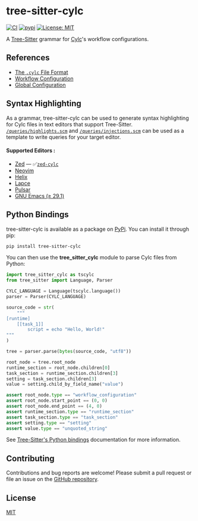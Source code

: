 # tree-sitter-cylc

[![CI][ci]](https://github.com/elliotfontaine/tree-sitter-cylc/actions/workflows/ci.yml)
[![pypi][pypi]](https://pypi.org/project/tree-sitter-python/)
[![License: MIT](https://img.shields.io/badge/License-MIT-blue.svg)](LICENSE)

A [Tree-Sitter](https://github.com/tree-sitter/tree-sitter) grammar for [Cylc](https://github.com/cylc/cylc-flow)'s workflow configurations.

<!-- <p align="center">
  <img src="https://raw.githubusercontent.com/cylc/cylc-admin/master/docs/img/cylc-logo.svg" width="150" alt="Cylc Logo">
  <img src="https://tree-sitter.github.io/tree-sitter/assets/images/tree-sitter-small.png" width="50" alt="Tree-Sitter Logo">
</p> -->

[ci]: https://img.shields.io/github/actions/workflow/status/elliotfontaine/tree-sitter-cylc/ci.yml?logo=github&label=CI
[pypi]: https://img.shields.io/pypi/v/tree-sitter-cylc?logo=pypi&logoColor=ffd242

## References

- [The `.cylc` File Format](https://cylc.github.io/cylc-doc/stable/html/reference/config/file-format.html#file-format)
- [Workflow Configuration](https://cylc.github.io/cylc-doc/stable/html/reference/config/workflow.html)
- [Global Configuration](https://cylc.github.io/cylc-doc/stable/html/reference/config/global.html)

## Syntax Highlighting

As a grammar, tree-sitter-cylc can be used to generate syntax highlighting for Cylc files in text editors that support Tree-Sitter. [`/queries/highlights.scm`](/queries/highlights.scm) and [`/queries/injections.scm`](/queries/injections.scm) can be used as a template to write queries for your target editor.

#### Supported Editors :

- [Zed](https://zed.dev/) — ✅[`zed-cylc`](https://github.com/elliotfontaine/zed-cylc)
- [Neovim](https://neovim.io/)
- [Helix](https://helix-editor.com/)
- [Lapce](https://lapce.dev/)
- [Pulsar](https://pulsar-edit.dev/)
- [GNU Emacs (≥ 29.1)](https://www.gnu.org/software/emacs/)

## Python Bindings

tree-sitter-cylc is available as a package on [PyPi](https://pypi.org/project/tree-sitter-python/). You can install it through pip:

```sh
pip install tree-sitter-cylc
```

You can then use the **tree_sitter_cylc** module to parse Cylc files from Python:

```py
import tree_sitter_cylc as tscylc
from tree_sitter import Language, Parser

CYLC_LANGUAGE = Language(tscylc.language())
parser = Parser(CYLC_LANGUAGE)

source_code = str(
    """
[runtime]
    [[task_1]]
        script = echo "Hello, World!"
"""
)

tree = parser.parse(bytes(source_code, "utf8"))

root_node = tree.root_node
runtime_section = root_node.children[0]
task_section = runtime_section.children[3]
setting = task_section.children[3]
value = setting.child_by_field_name("value")

assert root_node.type == "workflow_configuration"
assert root_node.start_point == (0, 0)
assert root_node.end_point == (4, 0)
assert runtime_section.type == "runtime_section"
assert task_section.type == "task_section"
assert setting.type == "setting"
assert value.type == "unquoted_string"
```

See [Tree-Sitter's Python bindings](https://github.com/tree-sitter/py-tree-sitter?tab=readme-ov-file#usage) documentation for more information.

## Contributing

Contributions and bug reports are welcome! Please submit a pull request or file an issue on the [GitHub repository](https://github.com/elliotfontaine/zed-cylc).

## License

[MIT](LICENSE)
